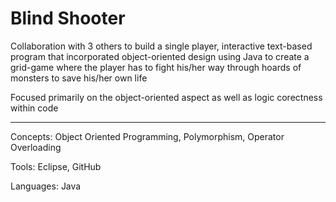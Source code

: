 # Blind Shooter
Collaboration with 3 others to build a single player, interactive text-based program that incorporated object-oriented design using Java to create a grid-game where the player has to fight his/her way through hoards of monsters to save his/her own life

Focused primarily on the object-oriented aspect as well as logic corectness within code

-----------------------------------------------------------------------------------------------  

Concepts: Object Oriented Programming, Polymorphism, Operator Overloading

Tools: Eclipse, GitHub

Languages: Java
